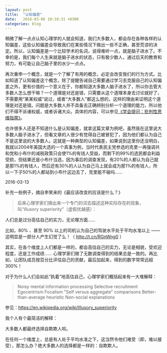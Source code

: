 ```yaml
---
layout: post
title:  "认知偏差"
date:   2016-03-06 10:10:31 +0300
categories: blog
---
```


稍微了解一点点认知心理学的人就会知道，我们大多数人，都会存在各种各样的认知偏差，这些认知偏差会导致我们在某些情况下做出一些不正确，甚至荒谬的决定。所以，认知偏差是一个比较学术的名词，说得难听一点，就是脑子进水了。不幸的是，我们每个人生来就是脑子进水的状态，只有极少数人，通过后天的教育和努力，有可能让自己脑子里的水少一点点。

再次重申一个概念，就是一个了解了有用的概念，必定会改变我们的行为方式。比如知道了认知偏差这个概念，除了提醒告诫自己需要通过学习去克服自己的认知偏差之外，更有价值的一个意义在于，你都知道大多数人脑子进水了，所以你去管大多数人怎么想干嘛？一个道理是对还是错，只需要从这个道理本身去讨论就好了，不需要用“某某权威”说过，或者“大多数人”都这么想的，这样的理由来证明这个道理是对还是错。问题是大多数人并不具备去正确辨别分析一个道理的能力，所以他们不得不诉诸权威，或者诉诸大众。具体的内容，可以参见[《学会提问：批判性思维指南》](https://book.douban.com/subject/1504957/)。

也许很多人还是不知道什么是认知偏差，就拿这篇文章为例吧，虽然我在这里说大多数人脑子进水了，但看文章的人很少有觉得自己被冒犯了，因为他们都认为自己不是这里说的大多数人。这就是一种典型的认知偏差，如果说到这里你还没明白，我就以2004年美国大选的一个真事为例，当时代表民主党参选的克里一再强调共和党和小布什的减税政策只会使1%的有钱人受益，而剩下的99%的选民都会利益受损，但结果还是小布什当选，因为事后的调查发现，有20%的人都认为自己就是那1%的有钱人，然后还有30%的人认为自己马上就会成为那1%的有钱人，所以一下子50%的人都站到小布什这边去了，克里能不输吗……

2016-03-13

补充一些例子，摘自李笑来的《最应该改变的应该是什么？》

>后来心理学家们搞出来一个专门的词去描述这种实际存在的现象，叫“illusory superiority”（虚假优越感）：
>
人们总是过分高估自己的实力，无论哪方面……
>
比如，80% 、甚至 90% 以上的司机认为自己的驾驶水平处于平均水准以上 —— 这明显是一部分人产生幻觉了么！（ http://t.cn/RGnWng0 ）
>
其实，在各个维度上人们都是一样的，都会高估自己的实力，无论是相貌，受欢迎程度，还是工作成绩…… 心理学家们做了无数调查得到的结果总是一致的。再比如，让团队成员按百分比评估自己的贡献，最后加起来，得到的数字常常远超 300%！
>
对于为什么人们会如此“执着”地高估自己，心理学家们概括起来有一大堆解释：
>
>Noisy mental information processing
>Selective recruitment
>Egocentrism
>Focalism
>"Self versus aggregate" comparisons
>Better-than-average heuristic
>Non-social explanations
>
参见：https://en.wikipedia.org/wiki/Illusory_superiority
>
我个人有个最简洁的解释：
>
大多数人都最终选择自欺欺人呗。
>
在任何一个维度上，总是有人处于平均水准之下，这当然令他们难受（即，难以接受），那怎么办？绝大多数人的选择都是一样的：自欺欺人。
